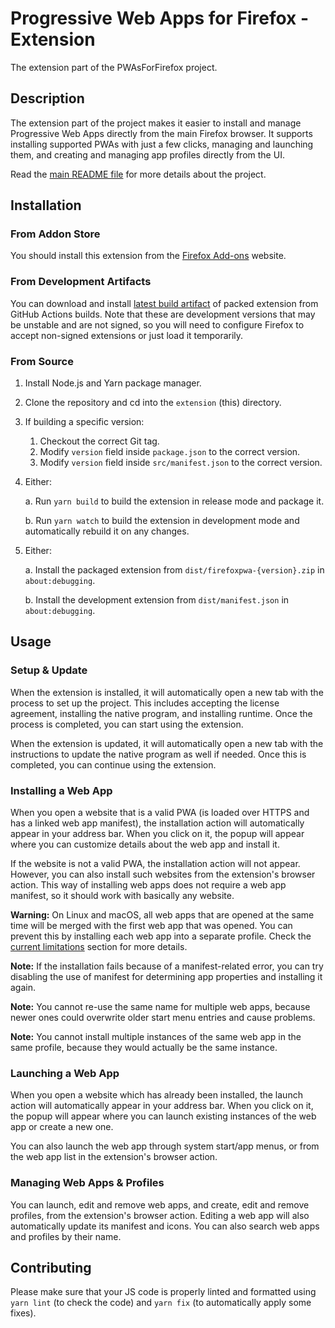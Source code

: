 Progressive Web Apps for Firefox - Extension
============================================

The extension part of the PWAsForFirefox project.

## Description

The extension part of the project makes it easier to install and manage Progressive Web Apps directly from the main Firefox browser. It supports installing supported PWAs with just a few clicks, managing and launching them, and creating and managing app profiles directly from the UI.

Read the [main README file](../README.md) for more details about the project.

## Installation

### From Addon Store

You should install this extension from the [Firefox Add-ons](https://addons.mozilla.org/firefox/addon/pwas-for-firefox/) website.

### From Development Artifacts

You can download and install [latest build artifact](https://github.com/filips123/PWAsForFirefox/actions/workflows/extension.yaml) of packed extension from GitHub Actions builds. Note that these are development versions that may be unstable and are not signed, so you will need to configure Firefox to accept non-signed extensions or just load it temporarily.

### From Source

1. Install Node.js and Yarn package manager.

2. Clone the repository and cd into the `extension` (this) directory.

3. If building a specific version:
    1. Checkout the correct Git tag.
    2. Modify `version` field inside `package.json` to the correct version.
    3. Modify `version` field inside `src/manifest.json` to the correct version.

4. Either:

   a. Run `yarn build` to build the extension in release mode and package it.

   b. Run `yarn watch` to build the extension in development mode and automatically rebuild it on any changes.

5. Either:

   a. Install the packaged extension from `dist/firefoxpwa-{version}.zip` in `about:debugging`.

   b. Install the development extension from `dist/manifest.json` in `about:debugging`.

## Usage

### Setup & Update

When the extension is installed, it will automatically open a new tab with the process to set up the project. This includes accepting the license agreement, installing the native program, and installing runtime. Once the process is completed, you can start using the extension.

When the extension is updated, it will automatically open a new tab with the instructions to update the native program as well if needed. Once this is completed, you can continue using the extension.

### Installing a Web App

When you open a website that is a valid PWA (is loaded over HTTPS and has a linked web app manifest), the installation action will automatically appear in your address bar. When you click on it, the popup will appear where you can customize details about the web app and install it.

If the website is not a valid PWA, the installation action will not appear. However, you can also install such websites from the extension's browser action. This way of installing web apps does not require a web app manifest, so it should work with basically any website.

**Warning:** On Linux and macOS, all web apps that are opened at the same time will be merged with the first web app that was opened. You can prevent this by installing each web app into a separate profile. Check the [current limitations](../README.md#current-limitations) section for more details.

**Note:** If the installation fails because of a manifest-related error, you can try disabling the use of manifest for determining app properties and installing it again.

**Note:** You cannot re-use the same name for multiple web apps, because newer ones could overwrite older start menu entries and cause problems.

**Note:** You cannot install multiple instances of the same web app in the same profile, because they would actually be the same instance.

### Launching a Web App

When you open a website which has already been installed, the launch action will automatically appear in your address bar. When you click on it, the popup will appear where you can launch existing instances of the web app or create a new one.

You can also launch the web app through system start/app menus, or from the web app list in the extension's browser action.

### Managing Web Apps & Profiles

You can launch, edit and remove web apps, and create, edit and remove profiles, from the extension's browser action. Editing a web app will also automatically update its manifest and icons. You can also search web apps and profiles by their name.

## Contributing

Please make sure that your JS code is properly linted and formatted using `yarn lint` (to check the code) and `yarn fix` (to automatically apply some fixes).
